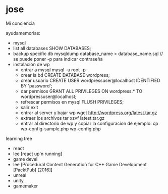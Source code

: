 # jose
Mi conciencia

ayudamemorias:
 - mysql
  - list all databases                          SHOW DATABASES;
  - backup specific db                          mysqldump database_name > database_name.sql
                                                // se puede poner -p para indicar contraseña
 - instalación de wp
    - entrar a mysql                            mysql -u root -p
    - crear la bd                               CREATE DATABASE wordpress;
    - crear usuario                             CREATE USER wordpressuser@localhost IDENTIFIED BY 'password';
    - dar permisos                              GRANT ALL PRIVILEGES ON wordpress.* TO wordpressuser@localhost;
    - refrescar permisos en mysql               FLUSH PRIVILEGES;
    - salir                                     exit
    - entrar al server y bajar wp               wget http://wordpress.org/latest.tar.gz
    - extraer los archivos                      tar xzvf latest.tar.gz
    - entrar al directorio de wp y copiar la configuracion de ejemplo:
                                                cp wp-config-sample.php wp-config.php

learning tree
 - react
  - lee [react up'n running]
 - game devel
  - lee [Procedural Content Generation for C++ Game Development [PacktPub] [2016]]
  - unreal
  - unity
  - gamemaker


